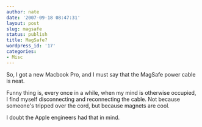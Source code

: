 ```yaml
---
author: nate
date: '2007-09-18 08:47:31'
layout: post
slug: magsafe
status: publish
title: MagSafe?
wordpress_id: '17'
categories:
- Misc
---
```


So, I got a new Macbook Pro, and I must say that the MagSafe power cable is neat.

Funny thing is, every once in a while, when my mind is otherwise occupied, I find myself disconnecting and reconnecting the cable.  Not because someone's tripped over the cord, but because magnets are cool.

I doubt the Apple engineers had that in mind.